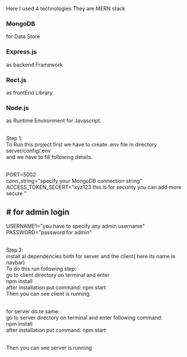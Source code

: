 
Here I used 4 technologies They are MERN stack <br>
<h3>MongoDB</h3> for Data Store <br>
<h3>Express.js</h3> as backend Framework <br>
<h3>Rect.js</h3> as frontEnd Library <br>
<h3>Node.js</h3> as Runtime Environment for Javascript. <br> <br>



Step 1: <br>
To Run this project first we have to create .env file in directory server/config/.env <br>
and we have to fill following details.<br><br>

PORT=5002 <br>
conn_string="specify your MongoDB connection string" <br>
ACCESS_TOKEN_SECERT="xyz123 this is for security you can add more secure " <br>

<h2># for admin login</h2>
USERNAME1="you have to specify any admin username" <br>
PASSWORD="password for admin" <br> <br>

Step 2: <br>
install al dependencies both for server and the client( here its name is navbar) <br>
To do this run following step: <br>
go to client directory on terminal and enter <br>
npm install <br>
after installation put command:  npm start <br>
Then you can see client is running <br> <br>


for server do te same: <br>
go to server directory on terminal and enter following command: <br>
npm install <br>
after installation put command:  npm start <br> <br>

Then you can see server is running  <br>




